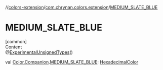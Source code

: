 //[colors-extension](../../index.md)/[com.chrynan.colors.extension](index.md)/[MEDIUM_SLATE_BLUE](-m-e-d-i-u-m_-s-l-a-t-e_-b-l-u-e.md)



# MEDIUM_SLATE_BLUE  
[common]  
Content  
@[ExperimentalUnsignedTypes](https://kotlinlang.org/api/latest/jvm/stdlib/kotlin/-experimental-unsigned-types/index.html)()  
  
val [Color.Companion](../../../colors-core/colors-core/com.chrynan.colors/-color/-companion/index.md).[MEDIUM_SLATE_BLUE](-m-e-d-i-u-m_-s-l-a-t-e_-b-l-u-e.md): [HexadecimalColor](../../../colors-core/colors-core/com.chrynan.colors/-hexadecimal-color/index.md)  



